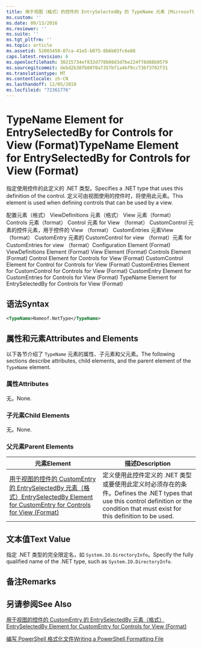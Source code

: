 ```yaml
---
title: 用于视图（格式）的控件的 EntrySelectedBy 的 TypeName 元素 |Microsoft Docs
ms.custom: ''
ms.date: 09/13/2016
ms.reviewer: ''
ms.suite: ''
ms.tgt_pltfrm: ''
ms.topic: article
ms.assetid: 52003450-07ca-41e5-b075-8b6b03fc6e88
caps.latest.revision: 6
ms.openlocfilehash: 30215734ef832d778b08d3d7be224ff8d88b0579
ms.sourcegitcommit: debd2b38fb8070a7357bf1a4bf9cc736f3702f31
ms.translationtype: MT
ms.contentlocale: zh-CN
ms.lasthandoff: 12/05/2019
ms.locfileid: "72361776"
---
```

# <a name="typename-element-for-entryselectedby-for-controls-for-view-format"></a><span data-ttu-id="29adf-102">TypeName Element for EntrySelectedBy for Controls for View (Format)</span><span class="sxs-lookup"><span data-stu-id="29adf-102">TypeName Element for EntrySelectedBy for Controls for View (Format)</span></span>

<span data-ttu-id="29adf-103">指定使用控件的此定义的 .NET 类型。</span><span class="sxs-lookup"><span data-stu-id="29adf-103">Specifies a .NET type that uses this definition of the control.</span></span> <span data-ttu-id="29adf-104">定义可由视图使用的控件时，将使用此元素。</span><span class="sxs-lookup"><span data-stu-id="29adf-104">This element is used when defining controls that can be used by a view.</span></span>

<span data-ttu-id="29adf-105">配置元素（格式） ViewDefinitions 元素（格式） View 元素（format） Controls 元素（format） Control 元素 for View （format） CustomControl 元素的控件元素，用于控件的 View （format） CustomEntries 元素View （format） CustomEntry 元素的 CustomControl for view （format）元素 for CustomEntries for view （format）</span><span class="sxs-lookup"><span data-stu-id="29adf-105">Configuration Element (Format) ViewDefinitions Element (Format) View Element (Format) Controls Element (Format) Control Element for Controls for View (Format) CustomControl Element for Control for Controls for View (Format) CustomEntries Element for CustomControl for Controls for View (Format) CustomEntry Element for CustomEntries for Controls for View (Format) TypeName Element for EntrySelectedBy for Controls for View (Format)</span></span>

## <a name="syntax"></a><span data-ttu-id="29adf-106">语法</span><span class="sxs-lookup"><span data-stu-id="29adf-106">Syntax</span></span>

```xml
<TypeName>Nameof.NetType</TypeName>

```

## <a name="attributes-and-elements"></a><span data-ttu-id="29adf-107">属性和元素</span><span class="sxs-lookup"><span data-stu-id="29adf-107">Attributes and Elements</span></span>

<span data-ttu-id="29adf-108">以下各节介绍了 `TypeName` 元素的属性、子元素和父元素。</span><span class="sxs-lookup"><span data-stu-id="29adf-108">The following sections describe attributes, child elements, and the parent element of the `TypeName` element.</span></span>

### <a name="attributes"></a><span data-ttu-id="29adf-109">属性</span><span class="sxs-lookup"><span data-stu-id="29adf-109">Attributes</span></span>

<span data-ttu-id="29adf-110">无。</span><span class="sxs-lookup"><span data-stu-id="29adf-110">None.</span></span>

### <a name="child-elements"></a><span data-ttu-id="29adf-111">子元素</span><span class="sxs-lookup"><span data-stu-id="29adf-111">Child Elements</span></span>

<span data-ttu-id="29adf-112">无。</span><span class="sxs-lookup"><span data-stu-id="29adf-112">None.</span></span>

### <a name="parent-elements"></a><span data-ttu-id="29adf-113">父元素</span><span class="sxs-lookup"><span data-stu-id="29adf-113">Parent Elements</span></span>

|<span data-ttu-id="29adf-114">元素</span><span class="sxs-lookup"><span data-stu-id="29adf-114">Element</span></span>|<span data-ttu-id="29adf-115">描述</span><span class="sxs-lookup"><span data-stu-id="29adf-115">Description</span></span>|
|-------------|-----------------|
|[<span data-ttu-id="29adf-116">用于视图的控件的 CustomEntry 的 EntrySelectedBy 元素（格式）</span><span class="sxs-lookup"><span data-stu-id="29adf-116">EntrySelectedBy Element for CustomEntry for Controls for View (Format)</span></span>](./entryselectedby-element-for-customentry-for-controls-for-view-format.md)|<span data-ttu-id="29adf-117">定义使用此控件定义的 .NET 类型或要使用此定义时必须存在的条件。</span><span class="sxs-lookup"><span data-stu-id="29adf-117">Defines the .NET types that use this control definition or the condition that must exist for this definition to be used.</span></span>|

## <a name="text-value"></a><span data-ttu-id="29adf-118">文本值</span><span class="sxs-lookup"><span data-stu-id="29adf-118">Text Value</span></span>

<span data-ttu-id="29adf-119">指定 .NET 类型的完全限定名，如 `System.IO.DirectoryInfo`。</span><span class="sxs-lookup"><span data-stu-id="29adf-119">Specify the fully qualified name of the .NET type, such as `System.IO.DirectoryInfo`.</span></span>

## <a name="remarks"></a><span data-ttu-id="29adf-120">备注</span><span class="sxs-lookup"><span data-stu-id="29adf-120">Remarks</span></span>

## <a name="see-also"></a><span data-ttu-id="29adf-121">另请参阅</span><span class="sxs-lookup"><span data-stu-id="29adf-121">See Also</span></span>

[<span data-ttu-id="29adf-122">用于视图的控件的 CustomEntry 的 EntrySelectedBy 元素（格式）</span><span class="sxs-lookup"><span data-stu-id="29adf-122">EntrySelectedBy Element for CustomEntry for Controls for View (Format)</span></span>](./entryselectedby-element-for-customentry-for-controls-for-view-format.md)

[<span data-ttu-id="29adf-123">编写 PowerShell 格式化文件</span><span class="sxs-lookup"><span data-stu-id="29adf-123">Writing a PowerShell Formatting File</span></span>](./writing-a-powershell-formatting-file.md)

